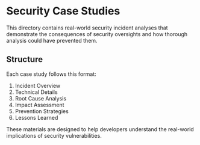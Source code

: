 # Security Case Studies

This directory contains real-world security incident analyses that demonstrate the consequences of security oversights and how thorough analysis could have prevented them.

## Structure

Each case study follows this format:

1. Incident Overview
2. Technical Details
3. Root Cause Analysis
4. Impact Assessment
5. Prevention Strategies
6. Lessons Learned

These materials are designed to help developers understand the real-world implications of security vulnerabilities.